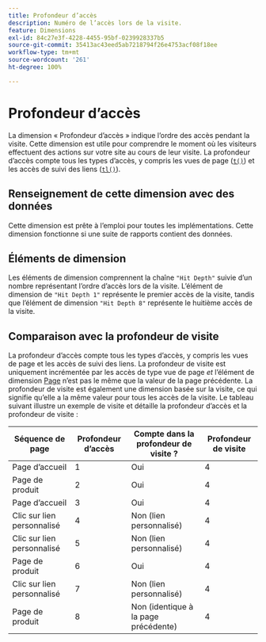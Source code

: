 ```yaml
---
title: Profondeur d’accès
description: Numéro de l’accès lors de la visite.
feature: Dimensions
exl-id: 84c27e3f-4228-4455-95bf-0239928337b5
source-git-commit: 35413ac43eed5ab7218794f26e4753acf08f18ee
workflow-type: tm+mt
source-wordcount: '261'
ht-degree: 100%

---
```


# Profondeur d’accès

La dimension « Profondeur d’accès » indique l’ordre des accès pendant la visite. Cette dimension est utile pour comprendre le moment où les visiteurs effectuent des actions sur votre site au cours de leur visite. La profondeur d’accès compte tous les types d’accès, y compris les vues de page ([`t()`](/help/implement/vars/functions/t-method.md)) et les accès de suivi des liens ([`tl()`](/help/implement/vars/functions/tl-method.md)).

## Renseignement de cette dimension avec des données

Cette dimension est prête à l’emploi pour toutes les implémentations. Cette dimension fonctionne si une suite de rapports contient des données.

## Éléments de dimension

Les éléments de dimension comprennent la chaîne `"Hit Depth"` suivie d’un nombre représentant l’ordre d’accès lors de la visite. L’élément de dimension de `"Hit Depth 1"` représente le premier accès de la visite, tandis que l’élément de dimension `"Hit Depth 8"` représente le huitième accès de la visite.

## Comparaison avec la profondeur de visite

La profondeur d’accès compte tous les types d’accès, y compris les vues de page et les accès de suivi des liens. La profondeur de visite est uniquement incrémentée par les accès de type vue de page _et_ l’élément de dimension [Page](page.md) n’est pas le même que la valeur de la page précédente. La profondeur de visite est également une dimension basée sur la visite, ce qui signifie qu’elle a la même valeur pour tous les accès de la visite. Le tableau suivant illustre un exemple de visite et détaille la profondeur d’accès et la profondeur de visite :

| Séquence de page | Profondeur d’accès | Compte dans la profondeur de visite ? | Profondeur de visite |
| --- | --- | --- | --- |
| Page d’accueil | 1 | Oui | 4 |
| Page de produit | 2 | Oui | 4 |
| Page d’accueil | 3 | Oui | 4 |
| Clic sur lien personnalisé | 4 | Non (lien personnalisé) | 4 |
| Clic sur lien personnalisé | 5 | Non (lien personnalisé) | 4 |
| Page de produit | 6 | Oui | 4 |
| Clic sur lien personnalisé | 7 | Non (lien personnalisé) | 4 |
| Page de produit | 8 | Non (identique à la page précédente) | 4 |
